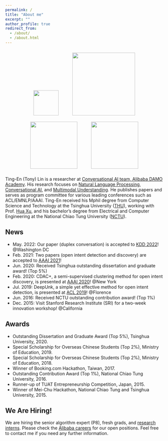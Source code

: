 ```yaml
---
permalink: /
title: "About me"
excerpt: ""
author_profile: true
redirect_from: 
  - /about/
  - /about.html
---
```


<!-- ## Welcome! -->

<p align="center">
  <img src="https://tnlin.github.io/images/logo-damo.jpg" width="80" hspace="20" vspace="10">
  <img src="https://tnlin.github.io/images/logo-alibaba.jpg" width="200" hspace="20" vspace="10"> 
  <img src="https://tnlin.github.io/images/logo-thu.jpg" width="150" hspace="20" vspace="10">
  <img src="https://tnlin.github.io/images/logo-nctu.png" width="150" hspace="20" vspace="10">
</p>

Ting-En (Tony) Lin is a researcher at [Conversational AI  team, Alibaba DAMO Academy](https://damo.alibaba.com/labs/language-technology/?lang=en). His research focuses on [Natural Language Processing](https://tnlin.github.io/), [Conversational AI](https://tnlin.github.io/), and [Multimodal Understanding](https://tnlin.github.io/). He publishes papers and serves as program committee for various leading conferences such as ACL/EMNLP/AAAI. Ting-En received his Mphil degree from Computer Science and Technology at the Tsinghua University ([THU](https://www.tsinghua.edu.cn/en/)), working with Prof. [Hua Xu](https://thuiar.github.io/), and his bachelor’s degree from Electrical and Computer Engineering at the National Chiao Tung University ([NCTU](https://www.nctu.edu.tw/)).

## News
- May. 2022: Our paper (duplex conversation) is accepted to [KDD 2022](https://www.kdd.org/kdd2022/)! @Washington DC
- Feb. 2021: Two papers (open intent detection and discovery) are accepted to [AAAI 2021](https://aaai.org/Conferences/AAAI-21/)!
- Jun. 2020: Received Tsinghua outstanding dissertation and graduate award! (Top 5%)
- Feb. 2020: CDAC+, a semi-supervised clustering method for open intent discovery, is presented at [AAAI 2020](https://aaai.org/Conferences/AAAI-20/)! @New York
- Jul. 2019: DeepUnk, a simple yet effective method for open intent detection, is presented at [ACL 2019](https://acl2019.org/)! @Florence
- Jun. 2016: Received NCTU outstanding contribution award! (Top 1%)
- Dec. 2015: Visit Stanford Research Institute (SRI) for a two-week innovation workshop! @California

## Awards
- Outstanding Dissertation and Graduate Award (Top 5%), Tsinghua University, 2020.
- Special Scholarship for Overseas Chinese Students (Top 2%), Ministry of Education, 2019.
- Special Scholarship for Overseas Chinese Students (Top 2%), Ministry of Education, 2018.
- Winner of Booking.com Hackathon, Taiwan, 2017.
- Outstanding Contribution Award (Top 1%), National Chiao Tung University, 2016.
- Runner-up of TUAT Entrepreneurship Competition, Japan, 2015.
- Winner of Mei-Chu Hackathon, National Chiao Tung and Tsinghua University, 2015.

## We Are Hiring!
We are hiring the senior algorithm expert (P8), fresh grads, and [research interns](https://talent.alibaba.com/campus/position-detail?positionId=2000738). Please check the [Alibaba careers](https://talent.alibaba.com/) for our open positions. Feel free to contact me if you need any further information.